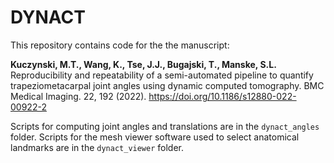 # DYNACT

This repository contains code for the the manuscript:

**Kuczynski, M.T., Wang, K., Tse, J.J., Bugajski, T., Manske, S.L.** Reproducibility and repeatability of a semi-automated pipeline to quantify trapeziometacarpal joint angles using dynamic computed tomography. BMC Medical Imaging. 22, 192 (2022). https://doi.org/10.1186/s12880-022-00922-2

Scripts for computing joint angles and translations are in the `dynact_angles` folder. Scripts for the mesh viewer software used to select anatomical landmarks are in the `dynact_viewer` folder.
